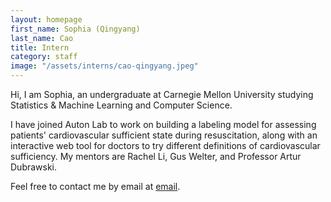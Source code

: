 ```yaml
---
layout: homepage
first_name: Sophia (Qingyang)
last_name: Cao
title: Intern
category: staff
image: "/assets/interns/cao-qingyang.jpeg"
---  
```


Hi, I am Sophia, an undergraduate at Carnegie Mellon University studying Statistics & Machine Learning and Computer Science. 

I have joined Auton Lab to work on building a labeling model for assessing patients' cardiovascular sufficient state during resuscitation, along with an interactive web tool for doctors to try different definitions of cardiovascular sufficiency. My mentors are Rachel Li, Gus Welter, and Professor Artur Dubrawski.

Feel free to contact me by email at [email][1].

[1]: <qingyanc@andrew.cmu.edu>